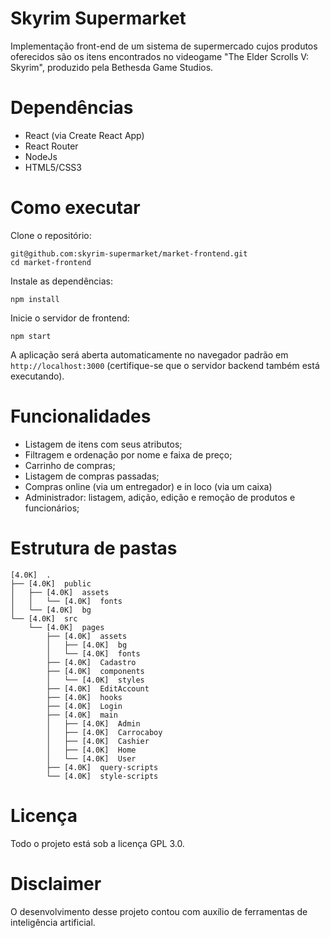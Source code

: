 # Skyrim Supermarket

Implementação front-end de um sistema de supermercado cujos produtos oferecidos são os itens encontrados no videogame "The Elder Scrolls V: Skyrim", produzido pela Bethesda Game Studios.

# Dependências

* React (via Create React App)
* React Router
* NodeJs
* HTML5/CSS3

# Como executar

Clone o repositório:

```
git@github.com:skyrim-supermarket/market-frontend.git
cd market-frontend
```

Instale as dependências:

```
npm install
```

Inicie o servidor de frontend:

```
npm start
```

A aplicação será aberta automaticamente no navegador padrão em `http://localhost:3000` (certifique-se que o servidor backend também está executando).

# Funcionalidades

* Listagem de itens com seus atributos;
* Filtragem e ordenação por nome e faixa de preço;
* Carrinho de compras;
* Listagem de compras passadas;
* Compras online (via um entregador) e in loco (via um caixa)
* Administrador: listagem, adição, edição e remoção de produtos e funcionários;

# Estrutura de pastas

```
[4.0K]  .
├── [4.0K]  public
│   ├── [4.0K]  assets
│   │   └── [4.0K]  fonts
│   └── [4.0K]  bg
└── [4.0K]  src
    └── [4.0K]  pages
        ├── [4.0K]  assets
        │   ├── [4.0K]  bg
        │   └── [4.0K]  fonts
        ├── [4.0K]  Cadastro
        ├── [4.0K]  components
        │   └── [4.0K]  styles
        ├── [4.0K]  EditAccount
        ├── [4.0K]  hooks
        ├── [4.0K]  Login
        ├── [4.0K]  main
        │   ├── [4.0K]  Admin
        │   ├── [4.0K]  Carrocaboy
        │   ├── [4.0K]  Cashier
        │   ├── [4.0K]  Home
        │   └── [4.0K]  User
        ├── [4.0K]  query-scripts
        └── [4.0K]  style-scripts
```

# Licença

Todo o projeto está sob a licença GPL 3.0.

# Disclaimer

O desenvolvimento desse projeto contou com auxílio de ferramentas de inteligência artificial.
